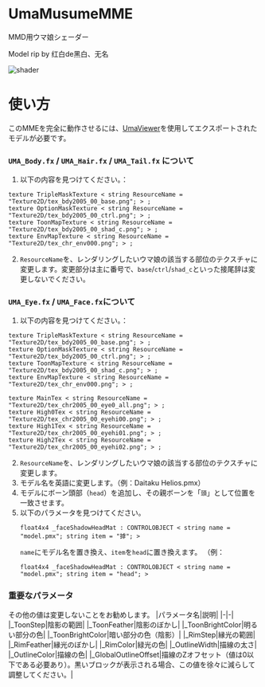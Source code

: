 # UmaMusumeMME
MMD用ウマ娘シェーダー

Model rip by 红白de黑白、无名

![shader](https://github.com/croakfang/UmaMusumeMME/assets/32562737/508479a2-44d5-4fbf-9633-a4835d6a7d5b)

# 使い方
このMMEを完全に動作させるには、[UmaViewer](https://github.com/katboi01/UmaViewer)を使用してエクスポートされたモデルが必要です。 

### `UMA_Body.fx` / `UMA_Hair.fx` / `UMA_Tail.fx` について
1. 以下の内容を見つけてください。：
```
texture TripleMaskTexture < string ResourceName = "Texture2D/tex_bdy2005_00_base.png"; > ;
texture OptionMaskTexture < string ResourceName = "Texture2D/tex_bdy2005_00_ctrl.png"; > ;
texture ToonMapTexture < string ResourceName = "Texture2D/tex_bdy2005_00_shad_c.png"; > ;
texture EnvMapTexture < string ResourceName = "Texture2D/tex_chr_env000.png"; > ;
```  
2. `ResourceName`を、レンダリングしたいウマ娘の該当する部位のテクスチャに変更します。変更部分は主に番号で、`base`/`ctrl`/`shad_c`といった接尾辞は変更しないでください。

### `UMA_Eye.fx` / `UMA_Face.fx`について
1. 以下の内容を見つけてください。：
```
texture TripleMaskTexture < string ResourceName = "Texture2D/tex_bdy2005_00_base.png"; > ;
texture OptionMaskTexture < string ResourceName = "Texture2D/tex_bdy2005_00_ctrl.png"; > ;
texture ToonMapTexture < string ResourceName = "Texture2D/tex_bdy2005_00_shad_c.png"; > ;
texture EnvMapTexture < string ResourceName = "Texture2D/tex_chr_env000.png"; > ;

texture MainTex < string ResourceName = "Texture2D/tex_chr2005_00_eye0_all.png"; > ;
texture High0Tex < string ResourceName = "Texture2D/tex_chr2005_00_eyehi00.png"; > ;
texture High1Tex < string ResourceName = "Texture2D/tex_chr2005_00_eyehi01.png"; > ;
texture High2Tex < string ResourceName = "Texture2D/tex_chr2005_00_eyehi02.png"; > ;
```
2. `ResourceName`を、レンダリングしたいウマ娘の該当する部位のテクスチャに変更します。
3. モデル名を英語に変更します。（例：Daitaku Helios.pmx）
4. モデルにボーン頭部（`head`）を追加し、その親ボーンを「`頭`」として位置を一致させます。
5. 以下のパラメータを見つけてください。  
   ```
   float4x4 _faceShadowHeadMat : CONTROLOBJECT < string name = "model.pmx"; string item = "摢"; >
   ```  
   `name`にモデル名を置き換え、`item`を`head`に置き換えます。
   （例：  
   ```
   float4x4 _faceShadowHeadMat : CONTROLOBJECT < string name = "model.pmx"; string item = "head"; >
   ```
### 重要なパラメータ
その他の値は変更しないことをお勧めします。 
|パラメータ名|説明|
|-|-|
|_ToonStep|陰影の範囲|
|_ToonFeather|陰影のぼかし|
|_ToonBrightColor|明るい部分の色|
|_ToonBrightColor|暗い部分の色（陰影）|
|_RimStep|縁光の範囲|
|_RimFeather|縁光のぼかし|
|_RimColor|緑光の色|
|_OutlineWidth|描線の太さ|
|_OutlineColor|描線の色|
|_GlobalOutlineOffset|描線のZオフセット（値は0以下である必要あり）。黒いブロックが表示される場合、この値を徐々に減らして調整してください。|

